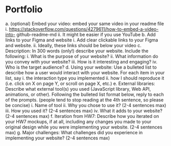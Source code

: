# Portfolio

a. (optional) Embed your video: embed your same video in your readme file
i. https://stackoverflow.com/questions/4279611/how-to-embed-a-video-into-
github-readme-md
    ii. It might be easier if you use YouTube
b. Add links to your Figma and website
    i. Add clear clickable links to your Figma and website.
    ii. Ideally, these links should be below your video
c. Description: In 300 words (only!) describe your website. Include the following:
    i. What is the purpose of your website?
    ii. What information do you convey with your website?
    iii. How is it interesting and engaging?
    iv. Who is the target audience?
d. Using your website: Use a bulleted list to describe how a user would interact
with your website. For each item in your list, say
    i. the interaction type you implemented
    ii. how I should reproduce it (i.e. click on X on page Y, or scroll on page X,
    etc.)
e. External libraries: Describe what external tool(s) you used (JavaScript library,
Web API, animations, or other). Following the bulleted list format below, reply to
each of the prompts. (people tend to stop reading at the 4th sentence, so please
be concise)
    i. Name of tool
    ii. Why you chose to use it? (2-4 sentences max)
    iii. How you used it? (2-4 sentences max)
    iv. What it adds to your website? (2-4 sentences max)
f. Iteration from HW7: Describe how you iterated on your HW7 mockups, if at all,
including any changes you made to your original design while you were
implementing your website. (2-4 sentences max)
g. Major challenges: What challenges did you experience in implementing your
website? (2-4 sentences max)